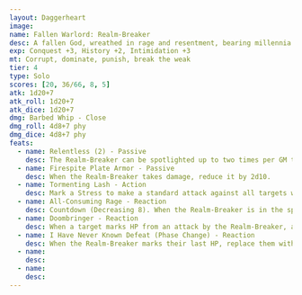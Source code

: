 ```yaml
---
layout: Daggerheart
image:
name: Fallen Warlord: Realm-Breaker
desc: A fallen God, wreathed in rage and resentment, bearing millennia of experience in breaking heroes’ spirits.
exp: Conquest +3, History +2, Intimidation +3
mt: Corrupt, dominate, punish, break the weak
tier: 4
type: Solo
scores: [20, 36/66, 8, 5]
atk: 1d20+7
atk_roll: 1d20+7
atk_dice: 1d20+7
dmg: Barbed Whip - Close
dmg_roll: 4d8+7 phy
dmg_dice: 4d8+7 phy
feats:
  - name: Relentless (2) - Passive
    desc: The Realm-Breaker can be spotlighted up to two times per GM turn. Spend Fear as usual to spotlight them.
  - name: Firespite Plate Armor - Passive
    desc: When the Realm-Breaker takes damage, reduce it by 2d10.
  - name: Tormenting Lash - Action
    desc: Mark a Stress to make a standard attack against all targets within Very Close range. When a target uses armor to reduce damage from this attack, they must mark 2 Armor Slots.
  - name: All-Consuming Rage - Reaction
    desc: Countdown (Decreasing 8). When the Realm-Breaker is in the spotlight for the first time, activate the countdown. When it triggers, create a torrent of incarnate rage that rends flesh from bone. All targets within Far range must make a Presence Reaction Roll. Targets who fail take 2d6+10 direct magic damage. Targets who succeed take half damage. For each HP marked from this damage, summon a Fallen Shock Troop within Very Close range of the target who marked that HP. If the countdown ever decreases its maximum value to 0, the Realm-Breaker marks their remaining HP and all targets within Far range must mark all remaining HP and make a death move.
  - name: Doombringer - Reaction
    desc: When a target marks HP from an attack by the Realm-Breaker, all PCs within Far range of the target must lose a Hope.
  - name: I Have Never Known Defeat (Phase Change) - Reaction
    desc: When the Realm-Breaker marks their last HP, replace them with the Undefeated Champion and immediately spotlight them.
  - name: 
    desc: 
  - name: 
    desc: 
---
```


